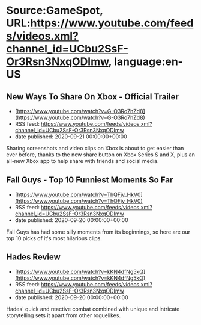 # Source:GameSpot, URL:https://www.youtube.com/feeds/videos.xml?channel_id=UCbu2SsF-Or3Rsn3NxqODImw, language:en-US

## New Ways To Share On Xbox - Official Trailer
 - [https://www.youtube.com/watch?v=G-O3Ro7hZd8](https://www.youtube.com/watch?v=G-O3Ro7hZd8)
 - RSS feed: https://www.youtube.com/feeds/videos.xml?channel_id=UCbu2SsF-Or3Rsn3NxqODImw
 - date published: 2020-09-21 00:00:00+00:00

Sharing screenshots and video clips on Xbox is about to get easier than ever before, thanks to the new share button on Xbox Series S and X, plus an all-new Xbox app to help share with friends and social media.

## Fall Guys - Top 10 Funniest Moments So Far
 - [https://www.youtube.com/watch?v=ThQFjv_HkV0](https://www.youtube.com/watch?v=ThQFjv_HkV0)
 - RSS feed: https://www.youtube.com/feeds/videos.xml?channel_id=UCbu2SsF-Or3Rsn3NxqODImw
 - date published: 2020-09-20 00:00:00+00:00

Fall Guys has had some silly moments from its beginnings, so here are our top 10 picks of it's most hilarious clips.

## Hades Review
 - [https://www.youtube.com/watch?v=kKN4dfNg5kQ](https://www.youtube.com/watch?v=kKN4dfNg5kQ)
 - RSS feed: https://www.youtube.com/feeds/videos.xml?channel_id=UCbu2SsF-Or3Rsn3NxqODImw
 - date published: 2020-09-20 00:00:00+00:00

Hades' quick and reactive combat combined with unique and intricate storytelling sets it apart from other roguelikes.

